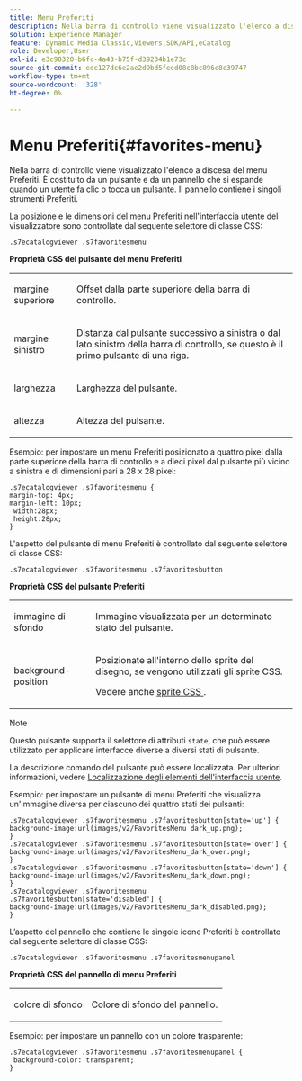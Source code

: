 ```yaml
---
title: Menu Preferiti
description: Nella barra di controllo viene visualizzato l'elenco a discesa del menu Preferiti. È costituito da un pulsante e da un pannello che si espande quando un utente fa clic o tocca un pulsante. Il pannello contiene i singoli strumenti Preferiti.
solution: Experience Manager
feature: Dynamic Media Classic,Viewers,SDK/API,eCatalog
role: Developer,User
exl-id: e3c90320-b6fc-4a43-b75f-d39234b1e73c
source-git-commit: edc127dc6e2ae2d9bd5feed08c8bc896c8c39747
workflow-type: tm+mt
source-wordcount: '328'
ht-degree: 0%

---
```


# Menu Preferiti{#favorites-menu}

Nella barra di controllo viene visualizzato l&#39;elenco a discesa del menu Preferiti. È costituito da un pulsante e da un pannello che si espande quando un utente fa clic o tocca un pulsante. Il pannello contiene i singoli strumenti Preferiti.

<!--<a id="section_061E550C1C1D4DB2BD663A898895B38C"></a>-->

La posizione e le dimensioni del menu Preferiti nell&#39;interfaccia utente del visualizzatore sono controllate dal seguente selettore di classe CSS:

```
.s7ecatalogviewer .s7favoritesmenu
```

**Proprietà CSS del pulsante del menu Preferiti**

<table id="table_C48C56E696304C9BAFEE71BA9EA9A174"> 
 <tbody> 
  <tr> 
   <td colname="col1"> <p> <span class="codeph"> margine superiore </span> </p> </td> 
   <td colname="col2"> <p> Offset dalla parte superiore della barra di controllo. </p> </td> 
  </tr> 
  <tr> 
   <td colname="col1"> <p> <span class="codeph"> margine sinistro </span> </p> </td> 
   <td colname="col2"> <p> Distanza dal pulsante successivo a sinistra o dal lato sinistro della barra di controllo, se questo è il primo pulsante di una riga. </p> </td> 
  </tr> 
  <tr> 
   <td colname="col1"> <p> <span class="codeph"> larghezza </span> </p> </td> 
   <td colname="col2"> <p>Larghezza del pulsante. </p> </td> 
  </tr> 
  <tr> 
   <td colname="col1"> <p> <span class="codeph"> altezza </span> </p> </td> 
   <td colname="col2"> <p>Altezza del pulsante. </p> </td> 
  </tr> 
 </tbody> 
</table>

Esempio: per impostare un menu Preferiti posizionato a quattro pixel dalla parte superiore della barra di controllo e a dieci pixel dal pulsante più vicino a sinistra e di dimensioni pari a 28 x 28 pixel:

```
.s7ecatalogviewer .s7favoritesmenu { 
margin-top: 4px; 
margin-left: 10px; 
 width:28px; 
 height:28px; 
}
```

L&#39;aspetto del pulsante di menu Preferiti è controllato dal seguente selettore di classe CSS:

```
.s7ecatalogviewer .s7favoritesmenu .s7favoritesbutton
```

**Proprietà CSS del pulsante Preferiti**

<table id="table_970D62A1413145E0A964FA9D9F108579"> 
 <tbody> 
  <tr> 
   <td colname="col1"> <p> <span class="codeph"> immagine di sfondo </span> </p> </td> 
   <td colname="col2"> <p> Immagine visualizzata per un determinato stato del pulsante. </p> </td> 
  </tr> 
  <tr> 
   <td colname="col1"> <p> <span class="codeph"> background-position </span> </p> </td> 
   <td colname="col2"> <p> Posizionate all'interno dello sprite del disegno, se vengono utilizzati gli sprite CSS. </p> <p>Vedere anche <a href="../../../c-html5-s7-aem-asset-viewers/c-html5-20-ecatalog-viewer-about/c-html5-20-ecatalog-viewer-customizingviewer/c-html5-20-ecatalog-viewer-customizingviewer.md#section-9d570f95eb2443aca74c1b02f6e89aff" format="dita" scope="local"> sprite CSS </a>. </p> </td> 
  </tr> 
 </tbody> 
</table>

>[!NOTE]
>
>Questo pulsante supporta il selettore di attributi `state`, che può essere utilizzato per applicare interfacce diverse a diversi stati di pulsante.

La descrizione comando del pulsante può essere localizzata. Per ulteriori informazioni, vedere [Localizzazione degli elementi dell&#39;interfaccia utente](../../../c-html5-s7-aem-asset-viewers/c-html5-20-ecatalog-viewer-about/c-html5-20-ecatalog-viewer-localization.md#concept-cbfc39344c494eb7b9f6a272cff0cc74).

Esempio: per impostare un pulsante di menu Preferiti che visualizza un&#39;immagine diversa per ciascuno dei quattro stati dei pulsanti:

```
.s7ecatalogviewer .s7favoritesmenu .s7favoritesbutton[state='up'] { 
background-image:url(images/v2/FavoritesMenu dark_up.png); 
} 
.s7ecatalogviewer .s7favoritesmenu .s7favoritesbutton[state='over'] { 
background-image:url(images/v2/FavoritesMenu_dark_over.png); 
} 
.s7ecatalogviewer .s7favoritesmenu .s7favoritesbutton[state='down'] { 
background-image:url(images/v2/FavoritesMenu_dark_down.png); 
} 
.s7ecatalogviewer .s7favoritesmenu .s7favoritesbutton[state='disabled'] { 
background-image:url(images/v2/FavoritesMenu_dark_disabled.png); 
}
```

L’aspetto del pannello che contiene le singole icone Preferiti è controllato dal seguente selettore di classe CSS:

```
.s7ecatalogviewer .s7favoritesmenu .s7favoritesmenupanel
```

**Proprietà CSS del pannello di menu Preferiti**

<table id="table_B57B44C561E94F86BB1B0EC1671F26DB"> 
 <tbody> 
  <tr> 
   <td colname="col1"> <p> <span class="codeph"> colore di sfondo </span> </p> </td> 
   <td colname="col2"> <p>Colore di sfondo del pannello. </p> </td> 
  </tr> 
 </tbody> 
</table>

Esempio: per impostare un pannello con un colore trasparente:

```
.s7ecatalogviewer .s7favoritesmenu .s7favoritesmenupanel { 
 background-color: transparent; 
}
```
